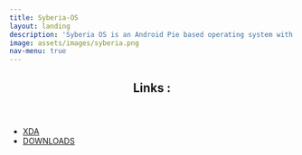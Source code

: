 ```yaml
---
title: Syberia-OS
layout: landing
description: 'Syberia OS is an Android Pie based operating system with some optimization and customization improvements'
image: assets/images/syberia.png
nav-menu: true
---
```


<!-- Main -->
<div id="main">

<!-- Syberia OS Links -->
<section id="syberia">
        <div class="inner">
                <header class="major">
                        <h2>Links :</h2>
                </header>
                <ul class="actions">
                        <li><a href="https://forum.xda-developers.com/moto-g5s-plus/development/rom-arrow-os-10-0-official-beta-t3982553" class="button next">XDA</a></li>
                        <li><a href="https://sourceforge.net/projects/arrow-os/files/arrow-10.0/sanders/" class="button next">DOWNLOADS</a></li>
                </ul>
        </div>
</section>

